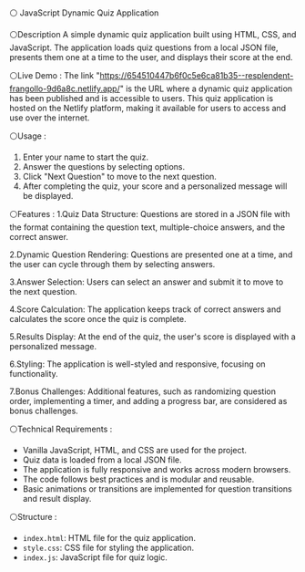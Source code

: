 ⚪ JavaScript Dynamic Quiz Application


⚪Description
  A simple dynamic quiz application built using HTML, CSS, and JavaScript. The application loads quiz questions from a local JSON file, presents them one at a time to the user, and        displays their score at the end.

⚪Live Demo :
   The link "https://654510447b6f0c5e6ca81b35--resplendent-frangollo-9d6a8c.netlify.app/" is the URL where a dynamic quiz application has been published and is accessible to users. This    quiz application is hosted on the Netlify platform, making it available for users to access and use over the internet. 
     
⚪Usage :
  1. Enter your name to start the quiz.
  2. Answer the questions by selecting options.
  3. Click "Next Question" to move to the next question.
  4. After completing the quiz, your score and a personalized message will be displayed.


⚪Features :
  1.Quiz Data Structure: Questions are stored in a JSON file with the format containing the question text, multiple-choice answers, and the correct answer.

  2.Dynamic Question Rendering: Questions are presented one at a time, and the user can cycle through them by selecting answers.

  3.Answer Selection: Users can select an answer and submit it to move to the next question.

  4.Score Calculation: The application keeps track of correct answers and calculates the score once the quiz is complete.

  5.Results Display: At the end of the quiz, the user's score is displayed with a personalized message.

  6.Styling: The application is well-styled and responsive, focusing on functionality.

  7.Bonus Challenges: Additional features, such as randomizing question order, implementing a timer, and adding a progress bar, are considered as bonus challenges.

⚪Technical Requirements :
  -  Vanilla JavaScript, HTML, and CSS are used for the project.
  - Quiz data is loaded from a local JSON file.
  - The application is fully responsive and works across modern browsers.
  - The code follows best practices and is modular and reusable.
  - Basic animations or transitions are implemented for question transitions and result display.

  
⚪Structure :
  - `index.html`: HTML file for the quiz application.
  - `style.css`: CSS file for styling the application.
  - `index.js`: JavaScript file for quiz logic.
